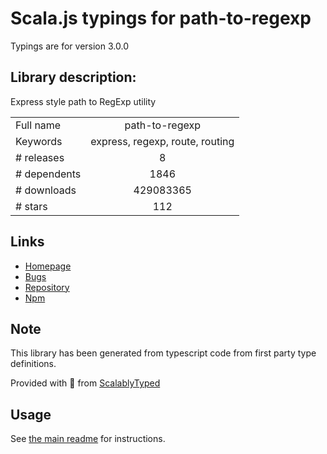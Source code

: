
# Scala.js typings for path-to-regexp

Typings are for version 3.0.0

## Library description:
Express style path to RegExp utility

|                    |                 |
| ------------------ | :-------------: |
| Full name          | path-to-regexp |
| Keywords           | express, regexp, route, routing |
| # releases         | 8 |
| # dependents       | 1846 |
| # downloads        | 429083365 |
| # stars            | 112 |

## Links
- [Homepage](https://github.com/pillarjs/path-to-regexp#readme)
- [Bugs](https://github.com/pillarjs/path-to-regexp/issues)
- [Repository](https://github.com/pillarjs/path-to-regexp)
- [Npm](https://www.npmjs.com/package/path-to-regexp)
    


## Note
This library has been generated from typescript code from first party type definitions.

Provided with :purple_heart: from [ScalablyTyped](https://github.com/oyvindberg/ScalablyTyped)

## Usage
See [the main readme](../../readme.md) for instructions.


